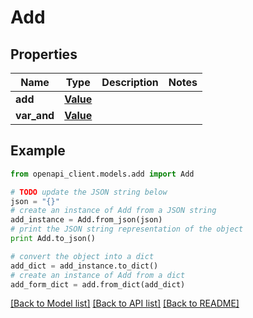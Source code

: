 # Add


## Properties
Name | Type | Description | Notes
------------ | ------------- | ------------- | -------------
**add** | [**Value**](Value.md) |  | 
**var_and** | [**Value**](Value.md) |  | 

## Example

```python
from openapi_client.models.add import Add

# TODO update the JSON string below
json = "{}"
# create an instance of Add from a JSON string
add_instance = Add.from_json(json)
# print the JSON string representation of the object
print Add.to_json()

# convert the object into a dict
add_dict = add_instance.to_dict()
# create an instance of Add from a dict
add_form_dict = add.from_dict(add_dict)
```
[[Back to Model list]](../README.md#documentation-for-models) [[Back to API list]](../README.md#documentation-for-api-endpoints) [[Back to README]](../README.md)


